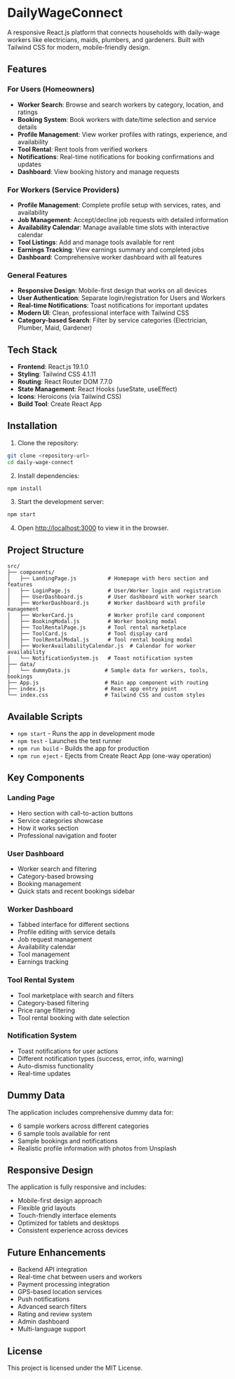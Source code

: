 # DailyWageConnect

A responsive React.js platform that connects households with daily-wage workers like electricians, maids, plumbers, and gardeners. Built with Tailwind CSS for modern, mobile-friendly design.

## Features

### For Users (Homeowners)
- **Worker Search**: Browse and search workers by category, location, and ratings
- **Booking System**: Book workers with date/time selection and service details
- **Profile Management**: View worker profiles with ratings, experience, and availability
- **Tool Rental**: Rent tools from verified workers
- **Notifications**: Real-time notifications for booking confirmations and updates
- **Dashboard**: View booking history and manage requests

### For Workers (Service Providers)
- **Profile Management**: Complete profile setup with services, rates, and availability
- **Job Management**: Accept/decline job requests with detailed information
- **Availability Calendar**: Manage available time slots with interactive calendar
- **Tool Listings**: Add and manage tools available for rent
- **Earnings Tracking**: View earnings summary and completed jobs
- **Dashboard**: Comprehensive worker dashboard with all features

### General Features
- **Responsive Design**: Mobile-first design that works on all devices
- **User Authentication**: Separate login/registration for Users and Workers
- **Real-time Notifications**: Toast notifications for important updates
- **Modern UI**: Clean, professional interface with Tailwind CSS
- **Category-based Search**: Filter by service categories (Electrician, Plumber, Maid, Gardener)

## Tech Stack

- **Frontend**: React.js 19.1.0
- **Styling**: Tailwind CSS 4.1.11
- **Routing**: React Router DOM 7.7.0
- **State Management**: React Hooks (useState, useEffect)
- **Icons**: Heroicons (via Tailwind CSS)
- **Build Tool**: Create React App

## Installation

1. Clone the repository:
```bash
git clone <repository-url>
cd daily-wage-connect
```

2. Install dependencies:
```bash
npm install
```

3. Start the development server:
```bash
npm start
```

4. Open [http://localhost:3000](http://localhost:3000) to view it in the browser.

## Project Structure

```
src/
├── components/
│   ├── LandingPage.js          # Homepage with hero section and features
│   ├── LoginPage.js            # User/Worker login and registration
│   ├── UserDashboard.js        # User dashboard with worker search
│   ├── WorkerDashboard.js      # Worker dashboard with profile management
│   ├── WorkerCard.js           # Worker profile card component
│   ├── BookingModal.js         # Worker booking modal
│   ├── ToolRentalPage.js       # Tool rental marketplace
│   ├── ToolCard.js             # Tool display card
│   ├── ToolRentalModal.js      # Tool rental booking modal
│   ├── WorkerAvailabilityCalendar.js  # Calendar for worker availability
│   └── NotificationSystem.js   # Toast notification system
├── data/
│   └── dummyData.js           # Sample data for workers, tools, bookings
├── App.js                     # Main app component with routing
├── index.js                   # React app entry point
└── index.css                  # Tailwind CSS and custom styles
```

## Available Scripts

- `npm start` - Runs the app in development mode
- `npm test` - Launches the test runner
- `npm run build` - Builds the app for production
- `npm run eject` - Ejects from Create React App (one-way operation)

## Key Components

### Landing Page
- Hero section with call-to-action buttons
- Service categories showcase
- How it works section
- Professional navigation and footer

### User Dashboard
- Worker search and filtering
- Category-based browsing
- Booking management
- Quick stats and recent bookings sidebar

### Worker Dashboard
- Tabbed interface for different sections
- Profile editing with service details
- Job request management
- Availability calendar
- Tool management
- Earnings tracking

### Tool Rental System
- Tool marketplace with search and filters
- Category-based filtering
- Price range filtering
- Tool rental booking with date selection

### Notification System
- Toast notifications for user actions
- Different notification types (success, error, info, warning)
- Auto-dismiss functionality
- Real-time updates

## Dummy Data

The application includes comprehensive dummy data for:
- 6 sample workers across different categories
- 6 sample tools available for rent
- Sample bookings and notifications
- Realistic profile information with photos from Unsplash

## Responsive Design

The application is fully responsive and includes:
- Mobile-first design approach
- Flexible grid layouts
- Touch-friendly interface elements
- Optimized for tablets and desktops
- Consistent experience across devices

## Future Enhancements

- Backend API integration
- Real-time chat between users and workers
- Payment processing integration
- GPS-based location services
- Push notifications
- Advanced search filters
- Rating and review system
- Admin dashboard
- Multi-language support

## License

This project is licensed under the MIT License.
